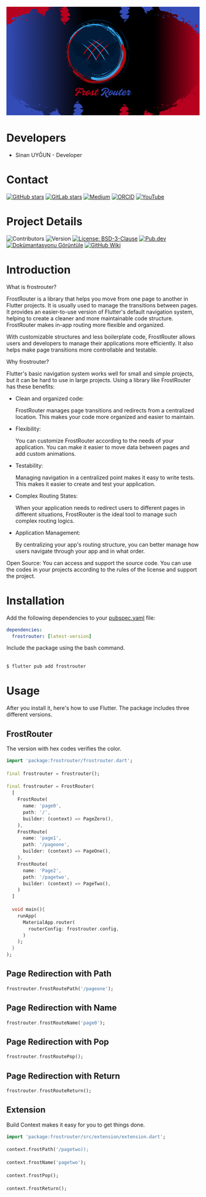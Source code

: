 

![FrostRouter Banner](https://raw.githubusercontent.com/frostaloncode/frostrouter/refs/heads/main/images/banner.png)

# Developers
* Sinan UYĞUN - Developer 

# Contact

[![GitHub stars](https://img.shields.io/github/stars/frostaloncode/frostrouter?style=social)](https://github.com/frostaloncode/frostrouter)
[![GitLab stars](https://img.shields.io/gitlab/stars/frosTalon/frostrouter?style=social)](https://gitlab.com/frosTalon/frostrouter)
[![Medium](https://img.shields.io/badge/Medium-Read%20on%20Medium-black?logo=medium)](https://medium.com/@frostalonofficial/flutter-frostrouter-14461f285d91)
[![ORCID](https://img.shields.io/badge/ORCID-FrosTalon-A6CE39?logo=orcid&logoColor=white)](https://orcid.org/0009-0002-8592-7958)
[![YouTube](https://img.shields.io/badge/YouTube-Subscribe-red)](https://www.youtube.com/@frosTalonCode)

# Project Details

![Contributors](https://img.shields.io/github/contributors/frostaloncode/frostrouter)
![Version](https://img.shields.io/badge/Version-0.9.3-blue)
[![License: BSD-3-Clause](https://img.shields.io/badge/License-BSD%203--Clause-blue.svg)](https://opensource.org/licenses/BSD-3-Clause)
[![Pub.dev](https://img.shields.io/pub/v/frostrouter.svg)](https://pub.dev/packages/frostrouter)
[![Dokümantasyonu Görüntüle](https://img.shields.io/badge/Documentation-v0.9.3-brightgreen.svg)](https://pub.dev/documentation/frostrouter/latest/)
[![GitHub Wiki](https://img.shields.io/badge/Wiki-Available-blue)](https://github.com/frostaloncode/frostrouter/wiki)

# Introduction

What is frostrouter?

FrostRouter is a library that helps you move from one page to another in Flutter projects. It is usually used to manage the transitions between pages. It provides an easier-to-use version of Flutter's default navigation system, helping to create a cleaner and more maintainable code structure. FrostRouter makes in-app routing more flexible and organized.

With customizable structures and less boilerplate code, FrostRouter allows users and developers to manage their applications more efficiently. It also helps make page transitions more controllable and testable.

Why frostrouter?

Flutter's basic navigation system works well for small and simple projects, but it can be hard to use in large projects. Using a library like FrostRouter has these benefits:

* Clean and organized code: 
  
  FrostRouter manages page transitions and redirects from a centralized location. This makes your code more organized and easier to maintain.

* Flexibility: 
    
    You can customize FrostRouter according to the needs of your application. You can make it easier to move data between pages and add custom animations.

* Testability: 
    
    Managing navigation in a centralized point makes it easy to write tests. This makes it easier to create and test your application.

* Complex Routing States: 
    
    When your application needs to redirect users to different pages in different situations, FrostRouter is the ideal tool to manage such complex routing logics.

* Application Management: 
    
    By centralizing your app's routing structure, you can better manage how users navigate through your app and in what order.

Open Source: You can access and support the source code. You can use the codes in your projects according to the rules of the license and support the project.
  
# Installation

Add the following dependencies to your [pubspec.yaml](pubspec.yaml) file:

```yaml
dependencies:
  frostrouter: [latest-version]
```

Include the package using the bash command.

```bash

$ flutter pub add frostrouter

```

# Usage

After you install it, here's how to use Flutter. The package includes three different versions.

## FrostRouter

The version with hex codes verifies the color.

```dart
import 'package:frostrouter/frostrouter.dart';

final frostrouter = frostrouter();

final frostrouter = FrostRouter(
  [
    FrostRoute(
      name: 'page0', 
      path: '/', 
      builder: (context) => PageZero(),
    ),
    FrostRoute(
      name: 'page1', 
      path: '/pageone', 
      builder: (context) => PageOne(),
    ),
    FrostRoute(
      name: 'Page2', 
      path: '/pagetwo', 
      builder: (context) => PageTwo(),
    )
  ]

  void main(){
    runApp(
      MaterialApp.router(
        routerConfig: frostrouter.config,
      )
    );
  }
);
```

## Page Redirection with Path
```dart
frostrouter.frostRoutePath('/pageone');
```

## Page Redirection with Name
```dart
frostrouter.frostRouteName('page0');
```

## Page Redirection with Pop
```dart
frostrouter.frostRoutePop();
```

## Page Redirection with Return
```dart
frostrouter.frostRouteReturn();
```

## Extension

Build Context makes it easy for you to get things done.


```dart
import 'package:frostrouter/src/extension/extension.dart';

context.frostPath('/pagetwo));

context.frostName('pagetwo');

context.frostPop();

context.frostReturn();

```

